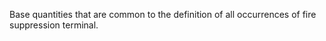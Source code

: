 Base quantities that are common to the definition of all occurrences of fire suppression terminal.

<!-- end of short definition -->

